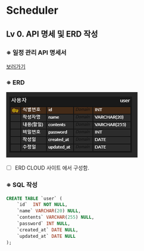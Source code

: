 # Scheduler

## Lv 0. API 명세 및 ERD 작성

### ※ 일정 관리 API 명세서

<a href="https://workable-hacksaw-44c.notion.site/1becef54a35680bc87b3d382bc9df4b1?v=1becef54a35680c694ef000c57e5bd3b">보러가기</a>

### ※ ERD

![img_2.png](img_2.png)

- [ ] ERD CLOUD 사이트 에서 구성함.

### ※ SQL 작성

```sql
CREATE TABLE `user` (
    `id`  INT NOT NULL,
    `name` VARCHAR(20) NULL,
    `contents` VARCHAR(255) NULL,
    `password` INT NULL,
    `created_at` DATE NULL,
    `updated_at` DATE NULL
);
```